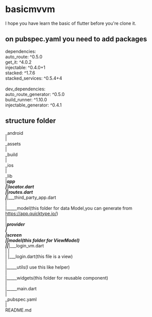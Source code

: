 # basicmvvm

I hope you have learn the basic of flutter before you're clone it.


## on pubspec.yaml you need to add packages

dependencies:<br/>
  auto_route: ^0.5.0<br/>
  get_it: ^4.0.2<br/>
  injectable: ^0.4.0+1<br/>
  stacked: ^1.7.6<br/>
  stacked_services: ^0.5.4+4<br/>
<br/>
dev_dependencies:<br/>
  auto_route_generator: ^0.5.0<br/>
  build_runner: ^1.10.0<br/>
  injectable_generator: ^0.4.1


## structure folder

_android<br/>
|<br/>
_assets<br/>
|<br/>
_build<br/>
|<br/>
_ios<br/>
|<br/>
_lib<br/>
|_____app<br/>
|_____|___locator.dart<br/>
|_____|___routes.dart<br/>
|_____|___third_party_app.dart<br/>
|<br/>
|_____model(this folder for data Model,you can generate from https://app.quicktype.io/)<br/>
|<br/>
|_____provider<br/>
|<br/>
|_____screen<br/>
|_____|___model(this folder for ViewModel)<br/>
|_____|___|___login_vm.dart<br/>
|     |<br/>
|     |___login.dart(this file is a view)<br/>
|<br/>
|_____utils(I use this like helper)<br/>
|<br/>
|_____widgets(this folder for reusable component)<br/>
|<br/>
|_____main.dart<br/>
|<br/>
_pubspec.yaml<br/>
|<br/>
 README.md